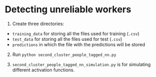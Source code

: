 # Detecting unreliable workers

1. Create three directories:
- `training_data` for storing all the files used for training (`.csv`)
- `test_data` for storing all the files used for test (`.csv`)
- `predictions` in which the file with the predictions will be stored

2. Run `python second_cluster_people_tagged_nn.py`

3. `second_cluster_people_tagged_nn_simulation.py` is for simulating different activation functions.
